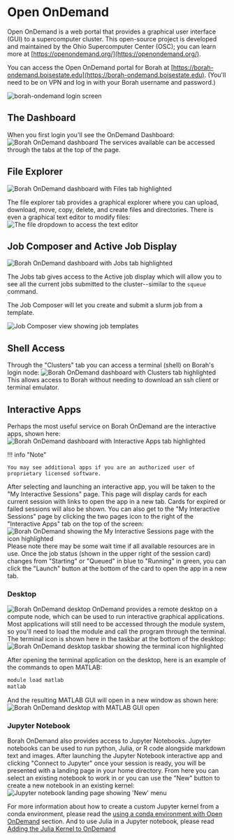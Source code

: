 # Open OnDemand

Open OnDemand is a web portal that provides a graphical user interface (GUI) to a supercomputer cluster.
This open-source project is developed and maintained by the Ohio Supercomputer Center (OSC); you can learn more at  [https://openondemand.org/](https://openondemand.org/).

You can access the Open OnDemand portal for Borah at [https://borah-ondemand.boisestate.edu](https://borah-ondemand.boisestate.edu).
(You'll need to be on VPN and log in with your Borah username and password.)

![borah-ondemand login screen](images/ood-login.png "Borah OnDemand login screen")

## The Dashboard

When you first login you'll see the OnDemand Dashboard:
![Borah OnDemand dashboard](images/ood-dashboard.png "Borah OnDemand dashboard")
The services available can be accessed through the tabs at the top of the page.

## File Explorer

![Borah OnDemand dashboard with Files tab highlighted](images/ood-dash-files.png "Borah OnDemand dashboard with Files tab highlighted")

The file explorer tab provides a graphical explorer where you can upload, download, move, copy, delete, and create files and directories. 
There is even a graphical text editor to modify files:
![The file dropdown to access the text editor](images/ood-file-edit.png "The file dropdown to access the text editor")

## Job Composer and Active Job Display

![Borah OnDemand dashboard with Jobs tab highlighted](images/ood-dash-jobs.png "Borah OnDemand dashboard with Jobs tab highlighted")

The Jobs tab gives access to the Active job display which will allow you to see all the current jobs submitted to the cluster--similar to the `squeue` command.

The Job Composer will let you create and submit a slurm job from a template.

![Job Composer view showing job templates](images/ood-job-composer.png "Job Composer view showing job templates")

## Shell Access

Through the "Clusters" tab you can access a terminal (shell) on Borah's login node:
![Borah OnDemand dashboard with Clusters tab highlighted](images/ood-dash-shell.png "Borah OnDemand dashboard with Clusters tab highlighted")
This allows access to Borah without needing to download an ssh client or terminal emulator. 

## Interactive Apps

Perhaps the most useful service on Borah OnDemand are the interactive apps, shown here:
![Borah OnDemand dashboard with Interactive Apps tab highlighted](images/ood-dash-apps.png "Borah OnDemand dashboard with Interactive Apps tab highlighted")

!!! info "Note"

    You may see additional apps if you are an authorized user of proprietary licensed software.

After selecting and launching an interactive app, you will be taken to the "My Interactive Sessions" page.
This page will display cards for each current session with links to open the app in a new tab.
Cards for expired or failed sessions will also be shown.
You can also get to the "My Interactive Sessions" page by clicking the two pages icon to the right of the "Interactive Apps" tab on the top of the screen:
![Borah OnDemand showing the My Interactive Sessions page with the icon highlighted](images/ood-sessions.png "Borah OnDemand showing the My Interactive Sessions page with the icon highlighted")
Please note there may be some wait time if all available resources are in use.
Once the job status (shown in the upper right of the session card) changes from "Starting" or "Queued" in blue to "Running" in green, you can click the "Launch" button at the bottom of the card to open the app in a new tab.

### Desktop

![Borah OnDemand desktop](images/ood-desktop.png "Borah OnDemand desktop")
OnDemand provides a remote desktop on a compute node, which can be used to run interactive graphical applications.
Most applications will still need to be accessed through the module system, so you'll need to load the module and call the program through the terminal.
The terminal icon is shown here in the taskbar at the bottom of the desktop:
![Borah OnDemand desktop taskbar showing the terminal icon highlighted](images/ood-desktop-terminal.png "Borah OnDemand desktop taskbar showing the terminal icon highlighted")

After opening the terminal application on the desktop, here is an example of the commands to open MATLAB:
```bash
module load matlab
matlab
```
And the resulting MATLAB GUI will open in a new window as shown here:
![Borah OnDemand desktop with MATLAB GUI open](images/ood-desktop-matlab.png "Borah OnDemand desktop with MATLAB GUI open")

### Jupyter Notebook

Borah OnDemand also provides access to Jupyter Notebooks.
Jupyter notebooks can be used to run python, Julia, or R code alongside markdown text and images.
After launching the Jupyter Notebook interactive app and clicking "Connect to Jupyter" once your session is ready, you will be presented with a landing page in your home directory.
From here you can select an existing notebook to work in or you can use the "New" button to create a new notebook in an existing kernel:
![Jupyter notebook landing page showing 'New' menu](images/ood-jupyter-landing.png "Jupyter notebook landing page showing 'New' menu")

For more information about how to create a custom Jupyter kernel from a conda environment, please read the [using a conda environment with Open OnDemand](conda.md#using-a-conda-environment-with-open-ondemand) section.
And to use Julia in a Jupyter notebook, please read [Adding the Julia Kernel to OnDemand](julia.md)

